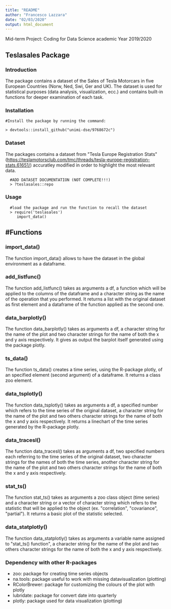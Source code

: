 ```yaml
---
title: "README"
author: "Francesco Lazzara"
date: "02/03/2020"
output: html_document
---
```



Mid-term Project: Coding for Data Science academic Year 2019/2020

   Teslasales Package
-----------------------------------------------------------------

### Introduction
The package contains a dataset of the Sales of Tesla Motorcars in five European Countries (Norw, Ned, Swi, Ger and UK).
The dataset is used for statistical purposes (data analysis, visualization, ecc.) and contains built-in functions for deeper examination of each task.

### Installation

    #Install the package by running the command:
    
    > devtools::install_github("unimi-dse/9768672c")
    
### Dataset

The packages contains a dataset from "Tesla Europe Registration Stats" (https://teslamotorsclub.com/tmc/threads/tesla-europe-registration-stats.61651/) accuratley modified in order to highlight the most relevant data.

      #ADD DATASET DOCUMENTATION (NOT COMPLETE!!!)
      > ?teslasales::repo  
   
### Usage

      #load the package and run the function to recall the dataset
      > require('teslasales')
         import_data()
   
   #Functions
-----------------------------------------------------------------

### import_data()
The function import_data() allows to have the dataset in the global environment as a dataframe.

### add_listfunc()
The function add_listfunc() takes as arguments a df, a function which will be applied to the columns of the dataframe and a character string as the name of the operation that you performed. It returns a list with the original dataset as first element and a dataframe of the function applied as the second one.

### data_barplotly()
The function data_barplotly() takes as arguments a df, a character string for the name of the plot and two character strings for the name of both the x and y axis respectively. It gives as output the barplot itself generated using the package plotly.

### ts_data()
The function ts_data() creates a time series, using the R-package plotly, of an specified element (second argument) of a dataframe. It returns a class zoo element.

### data_tsplotly()
The function data_tsplotly() takes as arguments a df, a specified number which refers to the time series of the original dataset, a character string for the name of the plot and two others character strings for the name of both the x and y axis respectively. It returns a linechart of the time series generated by the R-package plotly.

### data_tracesl()
The function data_tracesl() takes as arguments a df, two specified numbers each referring to the time series of the original dataset, two character strings for the names of both the time series, another character string for the name of the plot and two others character strings for the name of both the x and y axis respectively.

### stat_ts()
The function stat_ts() takes as arguments a zoo class object (time series) and a character string or a vector of character string which refers to the statistic that will be applied to the object (ex. "correlation", "covariance", "partial"). It returns a basic plot of the statistic selected.

### data_statplotly()
The function data_statplotly() takes as arguments a variable name assigned to "stat_ts() function", a character string for the name of the plot and two others character strings for the name of both the x and y axis respectively.


### Dependency with other R-packages

-   zoo: package for creating time series objects
-   na.tools: package useful to work with missing datavisualization (plotting)
-   RColorBrewer: package for customizing the colours of the plot with
    plotly
-   lubridate: package for convert date into quarterly
-   plotly: package used for data visualization (plotting)
